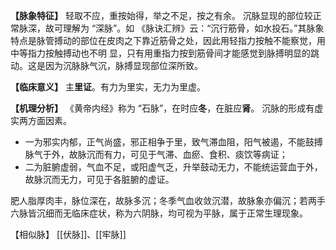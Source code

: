 **【脉象特征】**
轻取不应，重按始得，举之不足，按之有余。
沉脉显现的部位较正常脉深，故可理解为 “深脉”。如 《脉诀汇辨》云：“沉行筋骨，如水投石。”其脉象特点是脉管搏动的部位在皮肉之下靠近筋骨之处，因此用轻指力按触不能察觉，用中等指力按触搏动也不明
显，只有用重指力按到筋骨间才能感觉到脉搏明显的跳动。这是因为沉脉脉气沉，脉搏显现部位深所致。

**【临床意义】**
主**里证**。有力为里实，无力为里虚。

**【机理分析】**
《黄帝内经》称为 “石脉”，在时应**冬**，在脏应**肾**。
沉脉的形成有虚实两方面因素。
- 一为邪实内郁，正气尚盛，邪正相争于里，致气滞血阻，阳气被遏，不能鼓搏脉气于外，故脉沉而有力，可见于气滞、血瘀、食积、痰饮等病证；
- 二为脏腑虚弱，气血不足，或阳虚气乏，升举鼓动无力，不能统运营血于外，故脉沉而无力，可见于各脏腑的虚证。

肥人脂厚肉丰，脉位深在，故脉多沉；冬季气血收敛沉潜，故脉象亦偏沉；若两手六脉皆沉细而无临床症状，称为六阴脉，均可视为平脉，属于正常生理现象。


【相似脉】
[[伏脉]]、[[牢脉]]